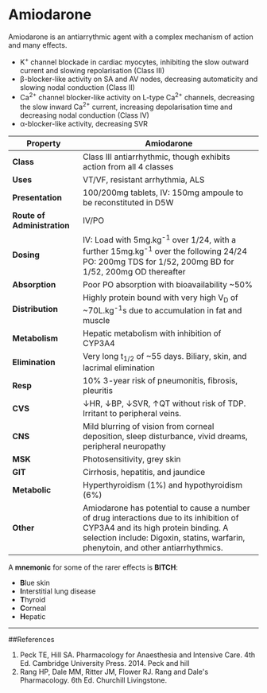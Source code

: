 # Amiodarone

Amiodarone is an antiarrythmic agent with a complex mechanism of action and many effects.
* K<sup>+</sup> channel blockade in cardiac myocytes, inhibiting the slow outward current and slowing repolarisation (Class III)
* β-blocker-like activity on SA and AV nodes, decreasing automaticity and slowing nodal conduction (Class II)
* Ca<sup>2+</sup> channel blocker-like activity on L-type Ca<sup>2+</sup> channels, decreasing the slow inward Ca<sup>2+</sup> current, increasing depolarisation time and decreasing nodal conduction (Class IV)
* α-blocker-like activity, decreasing SVR

|Property|Amiodarone|
|--|--|
|**Class**|Class III antiarrhythmic, though exhibits action from all 4 classes|
|**Uses**|VT/VF, resistant arrhythmia, ALS|
|**Presentation**|100/200mg tablets, IV: 150mg ampoule to be reconstituted in D5W|
|**Route of Administration**|IV/PO|
|**Dosing**|IV: Load with 5mg.kg<sup>-1</sup> over 1/24, with a further 15mg.kg<sup>-1</sup> over the following 24/24  PO: 200mg TDS for 1/52, 200mg BD for 1/52, 200mg OD thereafter|
|**Absorption**|Poor PO absorption with bioavailability ~50%|
|**Distribution**|Highly protein bound with very high V<sub>D</sub> of ~70L.kg<sup>-1</sup>s due to accumulation in fat and muscle|
|**Metabolism**|Hepatic metabolism with inhibition of CYP3A4 |
|**Elimination**|Very long t<sub>1/2</sub> of ~55 days. Biliary, skin, and lacrimal elimination|
|**Resp**|10% 3-year risk of pneumonitis, fibrosis, pleuritis|
|**CVS**|↓HR, ↓BP, ↓SVR, ↑QT without risk of TDP. Irritant to peripheral veins.|
|**CNS**|Mild blurring of vision from corneal deposition, sleep disturbance, vivid dreams, peripheral neuropathy|
|**MSK**|Photosensitivity, grey skin|
|**GIT**|Cirrhosis, hepatitis, and jaundice|
|**Metabolic**|Hyperthyroidism (1%) and hypothyroidism (6%)|
|**Other**|Amiodarone has potential to cause a number of drug interactions due to its inhibition of CYP3A4 and its high protein binding. A selection include: Digoxin, statins, warfarin, phenytoin, and other antiarrhythmics.

A **mnemonic** for some of the rarer effects is **BITCH**:
* **B**lue skin
* **I**nterstitial lung disease
* **T**hyroid
* **C**orneal
* **H**epatic
---
##References
1. Peck TE, Hill SA. Pharmacology for Anaesthesia and Intensive Care. 4th Ed. Cambridge University Press. 2014. Peck and hill
2. Rang HP, Dale MM, Ritter JM, Flower RJ. Rang and Dale's Pharmacology. 6th Ed. Churchill Livingstone.